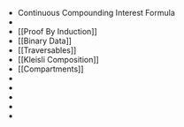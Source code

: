 - Continuous Compounding Interest Formula
-
- [[Proof By Induction]]
- [[Binary Data]]
- [[Traversables]]
- [[Kleisli Composition]]
- [[Compartments]]
-
-
-
-
-